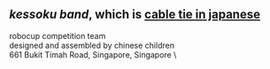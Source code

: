 ## *kessoku band*, which is [cable tie in japanese](https://instagram.com/cabletieinjapanese)
robocup competition team \
designed and assembled by chinese children \
661 Bukit Timah Road, Singapore, Singapore \
